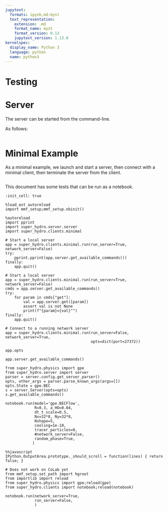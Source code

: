 ```yaml
---
jupytext:
  formats: ipynb,md:myst
  text_representation:
    extension: .md
    format_name: myst
    format_version: 0.13
    jupytext_version: 1.13.8
kernelspec:
  display_name: Python 3
  language: python
  name: python3
---
```


Testing
=======

# Server

The server can be started from the command-line.

As follows:

```bash

```

# Minimal Example

As a minimal example, we launch and start a server, then connect with a minimal client,
then terminate the server from the client.

```bash
```


This document has some tests that can be run as a notebook.

```{code-cell} ipython3
:init_cell: true

%load_ext autoreload
import mmf_setup;mmf_setup.nbinit()
```

```{code-cell} ipython3
%autoreload
import pprint
import super_hydro.server.server
import super_hydro.clients.minimal
```

```{code-cell} ipython3
# Start a local server
app = super_hydro.clients.minimal.run(run_server=True, network_server=False)
try:
    pprint.pprint(app.server.get_available_commands())
finally:
    app.quit()
```

```{code-cell} ipython3
# Start a local server
app = super_hydro.clients.minimal.run(run_server=True, network_server=False)
cmds = app.server.get_available_commands()
try:
    for param in cmds["get"]:
        val = app.server.get([param])
        assert val is not None
        print(f"{param}={val}"")
finally:
    app.quit()
```

```{code-cell} ipython3
# Connect to a running network server
app = super_hydro.clients.minimal.run(run_server=False, network_server=True,
                                      opts=dict(port=27372))
```

```{code-cell} ipython3
app.opts
```

```{code-cell} ipython3
app.server.get_available_commands()
```

```{code-cell} ipython3
from super_hydro.physics import gpe
from super_hydro.server import server
parser = server.config.get_server_parser()
opts, other_args = parser.parse_known_args(args=[])
opts.State = gpe.BEC
s = server.Server(opts=opts)
s.get_available_commands()
```

```{code-cell} ipython3
notebook.run(model='gpe.BECFlow',
             R=0.3, a_HO=0.04,
             dt_t_scale=0.5,
             Nx=32*8, Ny=32*8, 
             Nshape=5,
             cooling=1e-10,
             tracer_particles=0,
             #network_server=False,
             random_phase=True,
            )
```

```{code-cell} ipython3
%%javascript
IPython.OutputArea.prototype._should_scroll = function(lines) { return false; }
```

```{code-cell} ipython3
# Does not work on CoLab yet
from mmf_setup.set_path import hgroot
from importlib import reload
from super_hydro.physics import gpe;reload(gpe)
from super_hydro.clients import notebook;reload(notebook)
```

```{code-cell} ipython3
notebook.run(network_server=True,
             run_server=False,
             )
```

```{code-cell} ipython3

```
